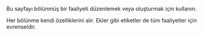 Bu sayfayı bölünmüş bir faaliyeti düzenlemek veya oluşturmak için kullanın.

Her bölünme kendi özelliklerini alır. Ekler gibi etiketler de tüm faaliyetler için evrenseldir.